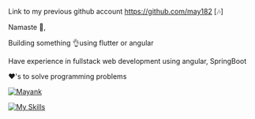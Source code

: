 Link to my previous github account https://github.com/may182 [🎶]

<!-- https://cp-logo.vercel.app/leetcode/<mayank182> -->
<!-- https://cp-logo.vercel.app/gfg/<mayank182> -->

<!-- [![Badge](https://cp-logo.vercel.app/interviewbit/mayank182)] -->
Namaste 🙏,

Building something 👌using flutter or angular

Have experience in fullstack web development using angular, SpringBoot

❤️'s to solve programming problems

<!-- ![Visitor Count](https://profile-counter.glitch.me/{mayhim182}/count.svg) -->
[![Mayank](https://geeks-for-geeks-stats-api-napiyo.vercel.app/?userName=mayankdinesh1)](https://auth.geeksforgeeks.org/user/mayankdinesh1/)
<!-- [![Leetcode Stats](https://leetcard.jacoblin.cool/mayank182)](https://leetcode.com/mayank182/) -->
 

[![My Skills](https://skillicons.dev/icons?i=cpp,java,dart,flutter,js,html,css,bootstrap,spring,angular,postgres,mysql,mongodb,firebase)](https://skillicons.dev)

<!-- https://github-readme-activity-graph.cyclic.app/graph?username={mayhim182}&theme={github} -->

<!-- https://github-profile-summary-cards.vercel.app/api/cards/profile-details?username={mayhim182}&theme={github} -->

<!-- <img align="center" src="https://github-readme-streak-stats.herokuapp.com/?user=mayhim182&theme=dracula&count_private=true&show_icons=true" alt="Mayank Patel" /> -->


<!-- [![Mayank’s github stats](https://github-readme-stats.vercel.app/api?username=mayhim182)](https://github.com/mayhim182) -->
<!-- [![Mayank’s github stats](https://github-readme-stats.vercel.app/api?username=may182)](https://github.com/may182) -->
